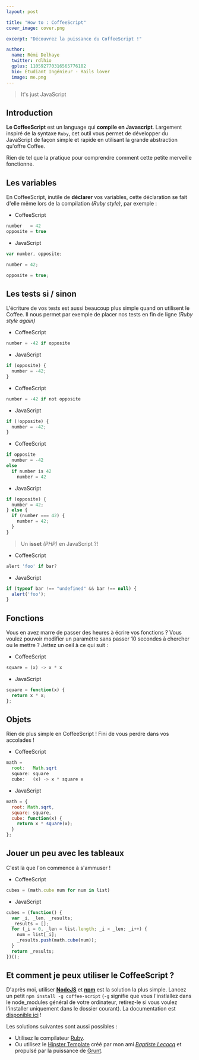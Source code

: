```yaml
---
layout: post

title: "How to : CoffeeScript"
cover_image: cover.png

excerpt: "Découvrez la puissance du CoffeeScript !"

author:
  name: Rémi Delhaye
  twitter: rdlhio
  gplus: 110592770316565776182
  bio: Étudiant Ingénieur - Rails lover
  image: me.png
---
```


> It's just JavaScript

## Introduction

**Le CoffeeScript** est un language qui **compile en Javascript**. Largement inspiré de la syntaxe `Ruby`, cet outil vous permet de développer du JavaScript de façon simple et rapide en utilisant la grande abstraction qu'offre Coffee.

Rien de tel que la pratique pour comprendre comment cette petite merveille fonctionne.

## Les variables

En CoffeeScript, inutile de **déclarer** vos variables, cette déclaration se fait d'elle même lors de la compilation *(Ruby style)*, par exemple :

* CoffeeScript

```javascript
number   = 42
opposite = true

```

* JavaScript

```javascript
var number, opposite;

number = 42;

opposite = true;

```

## Les tests si / sinon

L'écriture de vos tests est aussi beaucoup plus simple quand on utilisent le Coffee. Il nous permet par exemple de placer nos tests en fin de ligne *(Ruby style again)*

* CoffeeScript

```javascript
number = -42 if opposite

```

* JavaScript

```javascript
if (opposite) {
  number = -42;
}

```

* CoffeeScript

```javascript
number = -42 if not opposite

```

* JavaScript

```javascript
if (!opposite) {
  number = -42;
}

```

* CoffeeScript

```javascript
if opposite
  number = -42
else
  if number is 42
    number = 42

```

* JavaScript

```javascript
if (opposite) {
  number = 42;
} else {
  if (number === 42) {
    number = 42;
  }
}

```

> Un **isset** *(PHP)* en JavaScript ?!

* CoffeeScript

```javascript
alert 'foo' if bar?

```

* JavaScript

```javascript
if (typeof bar !== "undefined" && bar !== null) {
  alert('foo');
}

```

## Fonctions

Vous en avez marre de passer des heures à écrire vos fonctions ? Vous voulez pouvoir modifier un paramètre sans passer 10 secondes à chercher ou le mettre ? Jettez un oeil à ce qui suit :

* CoffeeScript

```javascript
square = (x) -> x * x

```

* JavaScript

```javascript
square = function(x) {
  return x * x;
};

```

## Objets

Rien de plus simple en CoffeeScript ! Fini de vous perdre dans vos accolades !

* CoffeeScript

```javascript
math =
  root:   Math.sqrt
  square: square
  cube:   (x) -> x * square x

```

* JavaScript

```javascript
math = {
  root: Math.sqrt,
  square: square,
  cube: function(x) {
    return x * square(x);
  }
};

```

## Jouer un peu avec les tableaux

C'est là que l'on commence à s'ammuser !

* CoffeeScript

```javascript
cubes = (math.cube num for num in list)

```

* JavaScript

```javascript
cubes = (function() {
  var _i, _len, _results;
  _results = [];
  for (_i = 0, _len = list.length; _i < _len; _i++) {
    num = list[_i];
    _results.push(math.cube(num));
  }
  return _results;
})();

```

## Et comment je peux utiliser le CoffeeScript ?

D'après moi, utiliser [**NodeJS**](http://nodejs.org/) et [**npm**](https://www.npmjs.org/) est la solution la plus simple. Lancez un petit `npm install -g coffee-script` (`-g` signifie que vous l'instlallez dans le node_modules général de votre ordinateur, retirez-le si vous voulez l'installer uniquement dans le dossier courant). La documentation est [disponible ici](http://coffeescript.org/#usage) !

Les solutions suivantes sont aussi possibles :

* Utilisez le compilateur [Ruby](https://github.com/josh/ruby-coffee-script).
* Ou utilisez le [Hipster Template](https://github.com/tiste/hipster_template) créé par mon ami [*Baptiste Lecocq*](http://tiste.io) et propulsé par la puissance de [Grunt](http://gruntjs.com/).
